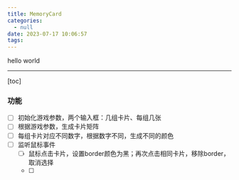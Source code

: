```yaml
---
title: MemoryCard
categories:
  - null
date: 2023-07-17 10:06:57
tags:
---
```


hello world

---

[toc]

### 功能

- [ ] 初始化游戏参数，两个输入框：几组卡片、每组几张
- [ ] 根据游戏参数，生成卡片矩阵
- [ ] 每组卡片对应不同数字，根据数字不同，生成不同的颜色
- [ ] 监听鼠标事件
  - [ ] 鼠标点击卡片，设置border颜色为黑；再次点击相同卡片，移除border，取消选择
  - [ ] 